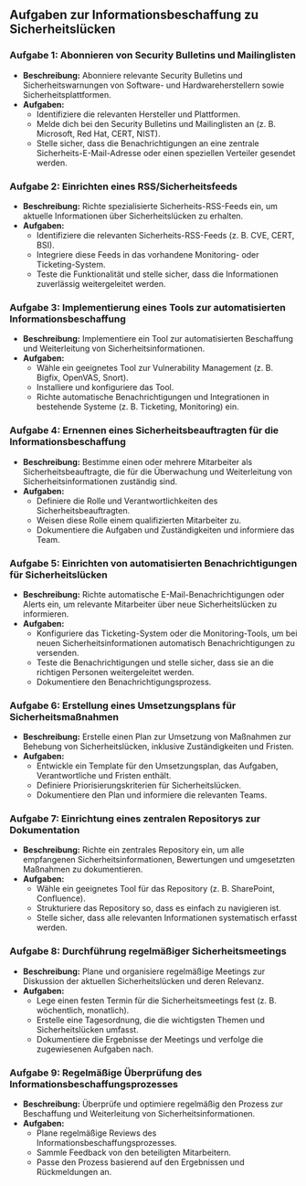 ## Aufgaben zur Informationsbeschaffung zu Sicherheitslücken

### **Aufgabe 1: Abonnieren von Security Bulletins und Mailinglisten**
- **Beschreibung:** Abonniere relevante Security Bulletins und Sicherheitswarnungen von Software- und Hardwareherstellern sowie Sicherheitsplattformen.
- **Aufgaben:**
  - Identifiziere die relevanten Hersteller und Plattformen.
  - Melde dich bei den Security Bulletins und Mailinglisten an (z. B. Microsoft, Red Hat, CERT, NIST).
  - Stelle sicher, dass die Benachrichtigungen an eine zentrale Sicherheits-E-Mail-Adresse oder einen speziellen Verteiler gesendet werden.

### **Aufgabe 2: Einrichten eines RSS/Sicherheitsfeeds**
- **Beschreibung:** Richte spezialisierte Sicherheits-RSS-Feeds ein, um aktuelle Informationen über Sicherheitslücken zu erhalten.
- **Aufgaben:**
  - Identifiziere die relevanten Sicherheits-RSS-Feeds (z. B. CVE, CERT, BSI).
  - Integriere diese Feeds in das vorhandene Monitoring- oder Ticketing-System.
  - Teste die Funktionalität und stelle sicher, dass die Informationen zuverlässig weitergeleitet werden.

### **Aufgabe 3: Implementierung eines Tools zur automatisierten Informationsbeschaffung**
- **Beschreibung:** Implementiere ein Tool zur automatisierten Beschaffung und Weiterleitung von Sicherheitsinformationen.
- **Aufgaben:**
  - Wähle ein geeignetes Tool zur Vulnerability Management (z. B. Bigfix, OpenVAS, Snort).
  - Installiere und konfiguriere das Tool.
  - Richte automatische Benachrichtigungen und Integrationen in bestehende Systeme (z. B. Ticketing, Monitoring) ein.

### **Aufgabe 4: Ernennen eines Sicherheitsbeauftragten für die Informationsbeschaffung**
- **Beschreibung:** Bestimme einen oder mehrere Mitarbeiter als Sicherheitsbeauftragte, die für die Überwachung und Weiterleitung von Sicherheitsinformationen zuständig sind.
- **Aufgaben:**
  - Definiere die Rolle und Verantwortlichkeiten des Sicherheitsbeauftragten.
  - Weisen diese Rolle einem qualifizierten Mitarbeiter zu.
  - Dokumentiere die Aufgaben und Zuständigkeiten und informiere das Team.

### **Aufgabe 5: Einrichten von automatisierten Benachrichtigungen für Sicherheitslücken**
- **Beschreibung:** Richte automatische E-Mail-Benachrichtigungen oder Alerts ein, um relevante Mitarbeiter über neue Sicherheitslücken zu informieren.
- **Aufgaben:**
  - Konfiguriere das Ticketing-System oder die Monitoring-Tools, um bei neuen Sicherheitsinformationen automatisch Benachrichtigungen zu versenden.
  - Teste die Benachrichtigungen und stelle sicher, dass sie an die richtigen Personen weitergeleitet werden.
  - Dokumentiere den Benachrichtigungsprozess.

### **Aufgabe 6: Erstellung eines Umsetzungsplans für Sicherheitsmaßnahmen**
- **Beschreibung:** Erstelle einen Plan zur Umsetzung von Maßnahmen zur Behebung von Sicherheitslücken, inklusive Zuständigkeiten und Fristen.
- **Aufgaben:**
  - Entwickle ein Template für den Umsetzungsplan, das Aufgaben, Verantwortliche und Fristen enthält.
  - Definiere Priorisierungskriterien für Sicherheitslücken.
  - Dokumentiere den Plan und informiere die relevanten Teams.

### **Aufgabe 7: Einrichtung eines zentralen Repositorys zur Dokumentation**
- **Beschreibung:** Richte ein zentrales Repository ein, um alle empfangenen Sicherheitsinformationen, Bewertungen und umgesetzten Maßnahmen zu dokumentieren.
- **Aufgaben:**
  - Wähle ein geeignetes Tool für das Repository (z. B. SharePoint, Confluence).
  - Strukturiere das Repository so, dass es einfach zu navigieren ist.
  - Stelle sicher, dass alle relevanten Informationen systematisch erfasst werden.

### **Aufgabe 8: Durchführung regelmäßiger Sicherheitsmeetings**
- **Beschreibung:** Plane und organisiere regelmäßige Meetings zur Diskussion der aktuellen Sicherheitslücken und deren Relevanz.
- **Aufgaben:**
  - Lege einen festen Termin für die Sicherheitsmeetings fest (z. B. wöchentlich, monatlich).
  - Erstelle eine Tagesordnung, die die wichtigsten Themen und Sicherheitslücken umfasst.
  - Dokumentiere die Ergebnisse der Meetings und verfolge die zugewiesenen Aufgaben nach.

### **Aufgabe 9: Regelmäßige Überprüfung des Informationsbeschaffungsprozesses**
- **Beschreibung:** Überprüfe und optimiere regelmäßig den Prozess zur Beschaffung und Weiterleitung von Sicherheitsinformationen.
- **Aufgaben:**
  - Plane regelmäßige Reviews des Informationsbeschaffungsprozesses.
  - Sammle Feedback von den beteiligten Mitarbeitern.
  - Passe den Prozess basierend auf den Ergebnissen und Rückmeldungen an.
